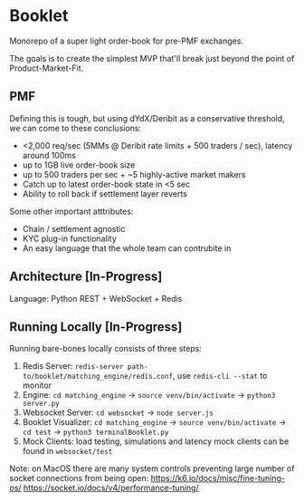 # Booklet
Monorepo of a super light order-book for pre-PMF exchanges.

The goals is to create the simplest MVP that'll break just beyond the point of Product-Market-Fit.

## PMF

Defining this is tough, but using dYdX/Deribit as a conservative threshold, we can come to these conclusions:
- <2,000 req/sec (5MMs @ Deribit rate limits + 500 traders / sec), latency around 100ms 
- up to 1GB live order-book size
- up to 500 traders per sec + ~5 highly-active market makers 
- Catch up to latest order-book state in <5 sec
- Ability to roll back if settlement layer reverts

Some other important atttributes:
- Chain / settlement agnostic
- KYC plug-in functionality
- An easy language that the whole team can contrubite in

## Architecture [In-Progress]

Language: Python
REST + WebSocket + Redis

## Running Locally [In-Progress]
Running bare-bones locally consists of three steps:
1) Redis Server: `redis-server path-to/booklet/matching_engine/redis.conf`, use `redis-cli --stat` to monitor
2) Engine: `cd matching_engine` -> `source venv/bin/activate` -> `python3 server.py`
3) Websocket Server: `cd websocket` -> `node server.js`
4) Booklet Visualizer: `cd matching_engine` -> `source venv/bin/activate` -> `cd test` -> `python3 terminalBooklet.py`
5) Mock Clients: load testing, simulations and latency mock clients can be found in `websocket/test`

Note: on MacOS there are many system controls preventing large number of socket connections from being open:
https://k6.io/docs/misc/fine-tuning-os/
https://socket.io/docs/v4/performance-tuning/
